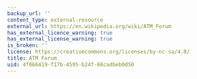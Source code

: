 ```yaml
---
backup_url: ''
content_type: external-resource
external_url: https://en.wikipedia.org/wiki/ATM_Forum
has_external_licence_warning: true
has_external_license_warning: true
is_broken: ''
license: https://creativecommons.org/licenses/by-nc-sa/4.0/
title: ATM Forum
uid: 4f066419-f17b-4595-b24f-68cadbeb0d50
---
```

